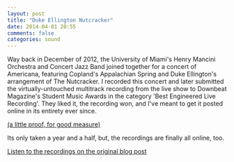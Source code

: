 ```yaml
---
layout: post
title: "Duke Ellington Nutcracker"
date: 2014-04-01 20:55
comments: false
categories: sound
---
```


Way back in December of 2012, the University of Miami's Henry Mancini
Orchestra and Concert Jazz Band joined together for a concert of
Americana, featuring Copland's Appalachian Spring and Duke Ellington's
arrangement of The Nutcracker. I recorded this concert and later
submitted the virtually-untouched multitrack recording from the live
show to Downbeat Magazine's Student Music Awards in the category 'Best
Engineered Live Recording'. They liked it, the recording won, and I've
meant to get it posted online in its entirety ever since.

[(a little proof, for good
measure)](http://www.downbeat.com/digitaledition/2013/DB201306/single_page_view/124.html) 

Its only taken a year and a half, but, the recordings are finally all
online, too.

[Listen to the
recordings on the original blog post](/blog/2012/12/02/henry-mancini-institude-orchestra-americana-november-30th-2012/)
